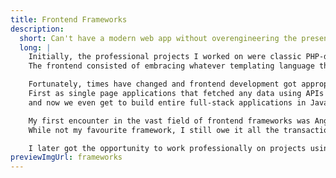 ```yaml
---
title: Frontend Frameworks
description:
  short: Can't have a modern web app without overengineering the presentational layer
  long: |
    Initially, the professional projects I worked on were classic PHP-driven websites. 
    The frontend consisted of embracing whatever templating language the CMS tool provided and bolting a stylesheet and a bundled JS file on top.

    Fortunately, times have changed and frontend development got appropriate tooling. 
    First as single page applications that fetched any data using APIs exclusively on the client-side, 
    and now we even get to build entire full-stack applications in JavaScript.

    My first encounter in the vast field of frontend frameworks was Angular. 
    While not my favourite framework, I still owe it all the transactional knowledge about state management and reactive programming that proved itself useful later on in my career. 

    I later got the opportunity to work professionally on projects using Gatsby, Next.js, React.js+Vite, nuxt, Svelte, Sveltekit and with this very website finally with Astro❤️.
previewImgUrl: frameworks
---
```

